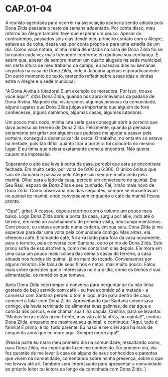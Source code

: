 # CAP.01-04
A reunião agendada para ocorrer na associação acabaria sendo adiada pois Dona Zilda passaria o resto da semana adoentada. Por conta disso, meu retorno ao Alegre também teve que esperar um pouco. Apesar do contratempo, passados seis dias desde meu primeiro contato com o Alegre, estava eu de volta, dessa vez, por conta própria e para uma estadia de um dia. Como você notará, minha rotina de estadia na casa de Dona Zilda foi se tornando cada vez mais frequente conforme eu ganhava sua confiança. É assim que, apesar de sempre manter um quarto alugado na sede municipal, em certa altura de meu trabalho de campo, eu passava dias ou semanas seguidas na casa de Dona Zilda, indo à Januária apenas esporadicamente. Em outro momento do texto, pretendo refletir sobre essas idas e vindas entre o Alegre e a sede municipal. 

"A Dona Alvina é lutadora! É um exemplo de moradora. Por isso, trouxe você aqui!", dizia Dona Zilda, quando nos aproximávamos da padaria de Dona Alvina. Naquele dia, visitaríamos algumas pessoas da comunidade, alguns lugares que Dona Zilda julgava importante que alguém de fora conhecesse, alguns caminhos, algumas casas, algumas lutadoras. 

Um pouco mais cedo, minha luta seria para conseguir abrir a porteira que dava acesso ao terreiro de Dona Zilda. Felizmente, quando já pensava seriamente em gritar por alguém que pudesse me ajudar a passar pela porteira, consegui a desencaixar da cerca. O trabalho, no entanto só estava na metade, pois tão difícil quanto tirar a porteira foi colocá-la no mesmo lugar. E eu tinha que deixar exatamente como a encontrei. Não queria causar má impressão.  

Superando o alto que leva à porta da casa, percebi que esta se encontrava fechada. Era muito cedo, por volta de 6:00 ou 6:300. O único ônibus que saía de Januária e passava pelo Alegre saia sempre muito cedo pela manhã. Olhei para o lado da casa, percebi um converseiro no quintal. Era Seu Raul, esposo de Dona Zilda e seu cunhado, Fal, irmão mais novo de Dona Zilda. Como observaria nos dias seguintes, sempre se encontravam no quintal de manhã, onde conversavam enquanto o café da manhã ficava pronto.

"Opa!", gritei. A cessou, depois retornou com o volume um pouco mais baixo. Logo Dona Zilda abriu a porta da casa, surgiu por ali e, indo até o terreiro, em meio ao acanhamento de primeira visita, nos cumprimentamos. Com pouco, eu
estava sentada numa cadeira, em sua sala. Dona Zilda já me esperava para dar uma volta pela comunidade comigo. Mas antes, ela ofereceu café. E tomando café, fui arrastado para
fora da casa novamente, para o terreiro, pela conversa com Santana, outro primo de Dona Zilda. Este primo sofre de esquizofrenia, como me contariam dias depois. Ele mora em uma casa um pouco mais isolada das demais casas do terreiro, a casa situada nos fundos do quintal, já no meio do roçado. Conversamos por alguns minutos. Ele falou de seus filhos e netos, mas muito pouco. Falou mais sobre questões que o interessava no dia-a-dia, como os bichos e sua alimentação, os
remédios que tomava.

Após Dona Zilda interromper a conversa para perguntar se eu não tinha gostado do bejú servido com café - eu havia comido só a metade - a conversa com Santana perdeu o tom e logo, indo para dentro de casa, comecei a falar com Dona Zilda. Aproveitando que Santana conversava comigo, ela havia terminado de alimentar suas galinhas, de dar água e comida aos porcos, e de chamar sua filha caçula, Cristina, para se levantar. “Minhas terras estão aí em frente, mas vão até lá atrás, no quintal!", contou Dona Zilda, enquanto me mostrava seu quintal, e continuou: "Aqui, tudo é família! É primo, é tio, tudo parente! Eu nasci e me criei aqui há mais de cinquenta anos que eu moro aqui. Sempre morei aqui!”.

{Nessa parte eu narro meu primeiro dia na comunidade, ressaltando como, para Dona Zilda, era importante fazer-me conhecido. No primeiro dia, ela fez questão de me levar à casa de alguns de seus conhecidos e parentes que vivem na comunidade, comentando sobre minha presença, sobre o que me levava até ali. Também será interessante para apresentar a comunidade ao próprio leitor ou leitora ao longo da caminhada com Dona Zilda. }
